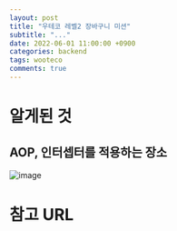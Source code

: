 ```yaml
---
layout: post
title: "우테코 레벨2 장바구니 미션"
subtitle: "..."
date: 2022-06-01 11:00:00 +0900
categories: backend
tags: wooteco
comments: true
---
```


# 알게된 것

## AOP, 인터셉터를 적용하는 장소

![image](https://user-images.githubusercontent.com/66164361/171313328-45799380-4071-43fc-8a17-a0a0d4dbfb5f.png)

# 참고 URL
